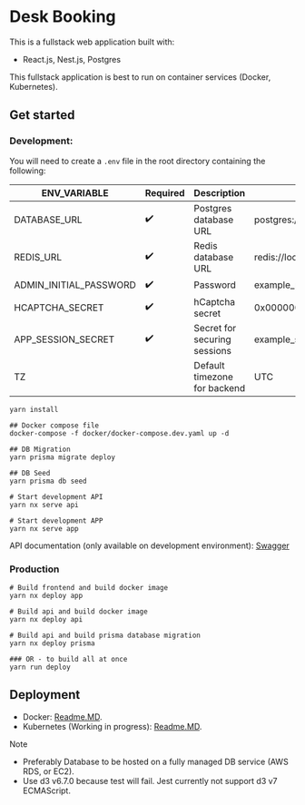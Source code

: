 # Desk Booking

This is a fullstack web application built with:

- React.js, Nest.js, Postgres

This fullstack application is best to run on container services (Docker, Kubernetes).

## Get started

### Development:

You will need to create a `.env` file in the root directory containing the following:

| ENV_VARIABLE           | Required | Description                  | Example                                    |
| ---------------------- | -------- | ---------------------------- | ------------------------------------------ |
| DATABASE_URL           | ✔️       | Postgres database URL        | postgres://user:pass@host:port/db          |
| REDIS_URL              | ✔️       | Redis database URL           | redis://localhost:6379                     |
| ADMIN_INITIAL_PASSWORD | ✔️       | Password                     | example_password                           |
| HCAPTCHA_SECRET        | ✔️       | hCaptcha secret              | 0x0000000000000000000000000000000000000000 |
| APP_SESSION_SECRET     | ✔️       | Secret for securing sessions | example_secret                             |
| TZ                     |          | Default timezone for backend | UTC                                        |

```
yarn install

## Docker compose file
docker-compose -f docker/docker-compose.dev.yaml up -d

## DB Migration
yarn prisma migrate deploy

## DB Seed
yarn prisma db seed

# Start development API
yarn nx serve api

# Start development APP
yarn nx serve app
```

API documentation (only available on development environment): [Swagger](http://localhost:4200/api)

### Production

```
# Build frontend and build docker image
yarn nx deploy app

# Build api and build docker image
yarn nx deploy api

# Build api and build prisma database migration
yarn nx deploy prisma

### OR - to build all at once
yarn run deploy
```

## Deployment

- Docker: [Readme.MD](/docker/readme.md).
- Kubernetes (Working in progress): [Readme.MD](/kubernetes/readme.md).

Note

- Preferably Database to be hosted on a fully managed DB service (AWS RDS, or EC2).
- Use d3 v6.7.0 because test will fail. Jest currently not support d3 v7 ECMAScript.
